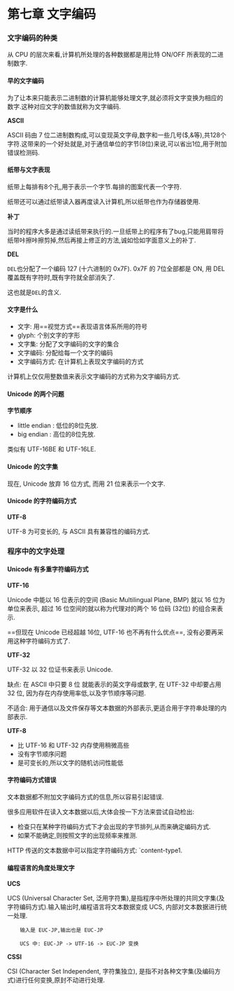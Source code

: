 # 第七章 文字编码

### 文字编码的种类

从 CPU 的层次来看,计算机所处理的各种数据都是用比特 ON/OFF 所表现的二进制数字.

#### 早的文字编码

为了让本来只能表示二进制数的计算机能够处理文字,就必须将文字变换为相应的数字.这种对应文字的数值就称为文字编码.

**ASCII**

ASCII 码由 7 位二进制数构成,可以变现英文字母,数字和一些几号($,&等),共128个字符.这带来的一个好处就是,对于通信单位的字节(8位)来说,可以省出1位,用于附加错误检测码.

#### 纸带与文字表现

纸带上每排有8个孔,用于表示一个字节.每排的图案代表一个字符.

纸带还可以通过纸带读入器再度读入计算机,所以纸带也作为存储器使用.

**补丁**

当时的程序大多是通过读纸带来执行的.一旦纸带上的程序有了bug,只能用肩带将纸带咔擦咔擦剪掉,然后再接上修正的方法,诚如恰如字面意义上的补丁.

**DEL**

`DEL`也分配了一个编码 127 (十六进制的 0x7F). 0x7F 的 7位全部都是 ON, 用 DEL 覆盖既有字符时,既有字符就全部消失了.

这也就是`DEL`的含义.

#### 文字是什么

* 文字: 用==视觉方式==表现语言体系所用的符号
* glyph: 个别文字的字形
* 文字集: 分配了文字编码的文字的集合
* 文字编码: 分配给每一个文字的编码
* 文字编码方式: 在计算机上表现文字编码的方式

计算机上仅仅用整数值来表示文字编码的方式称为文字编码方式.

#### Unicode 的两个问题

**字节顺序**

* little endian : 低位的8位先放.
* big endian : 高位的8位先放.

类似有 UTF-16BE 和 UTF-16LE.

#### Unicode 的文字集

现在, Unicode 放弃 16 位方式, 而用 21 位来表示一个文字.

#### Unicode 的字符编码方式

**UTF-8**

UTF-8 为可变长的, 与 ASCII 具有兼容性的编码方式.

### 程序中的文字处理

#### Unicode 有多重字符编码方式

**UTF-16**

Unicode 中能以 16 位表示的空间 (Basic Multilingual Plane, BMP) 就以 16 位为单位来表示, 超过 16 位空间的就以称为代理对的两个 16 位码 (32位) 的组合来表示.

==但现在 Unicode 已经超越 16位, UTF-16 也不再有什么优点==, 没有必要再采用这种字符编码方式了.

**UTF-32**

UTF-32 以 32 位证书来表示 Unicode.

缺点: 在 ASCII 中只要 8 位 就能表示的英文字母或数字, 在 UTF-32 中却要占用 32 位, 因为存在内存使用率低,以及字节顺序等问题.

不适合: 用于通信以及文件保存等文本数据的外部表示,更适合用于字符串处理的内部表示.

**UTF-8**

* 比 UTF-16 和 UTF-32 内存使用稍微高些
* 没有字节顺序问题
* 是可变长的,所以文字的随机访问性能低

#### 字符编码方式错误

文本数据都不附加文字编码方式的信息,所以容易引起错误.

很多应用软件在读入文本数据以后,大体会按一下方法来尝试自动检出:

* 检查只在某种字符编码方式下才会出现的字节排列,从而来确定编码方式.
* 如果不能确定,则按照文字的出现频率来推测.

HTTP 传送的文本数据中可以指定字符编码方式: `content-type1.

#### 编程语言的角度处理文字

**UCS**

UCS (Universal Character Set, 泛用字符集),是指程序中所处理的共同文字集(及字符编码方式).输入输出时,编程语言将文本数据变成 UCS, 内部对文本数据进行统一处理.

		输入是 EUC-JP,输出也是 EUC-JP
		
		UCS 中: EUC-JP -> UTF-16 -> EUC-JP 变换
		
**CSSI**

CSI (Character Set Independent, 字符集独立), 是指不对各种文字集(及编码方式)进行任何变换,原封不动进行处理.
